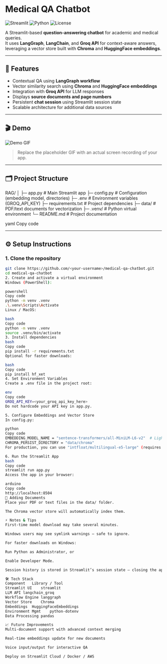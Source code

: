 # Medical QA Chatbot

![Streamlit](https://img.shields.io/badge/Streamlit-App-blue) 
![Python](https://img.shields.io/badge/Python-3.10+-yellow)
![License](https://img.shields.io/badge/License-MIT-green)

A Streamlit-based **question-answering chatbot** for academic and medical queries.  
It uses **LangGraph**, **LangChain**, and **Groq API** for context-aware answers, leveraging a vector store built with **Chroma** and **HuggingFace embeddings**.

---

## 🚀 Features

- Contextual QA using **LangGraph workflow**  
- Vector similarity search using **Chroma** and **HuggingFace embeddings**  
- Integration with **Groq API** for LLM responses  
- Displays **source documents and page numbers**  
- Persistent **chat session** using Streamlit session state  
- Scalable architecture for additional data sources  

---

## 🎬 Demo

![Demo GIF](https://via.placeholder.com/600x300.png?text=Demo+Coming+Soon)

> Replace the placeholder GIF with an actual screen recording of your app.

---

## 🗂 Project Structure

RAG/
│
├─ app.py # Main Streamlit app
├─ config.py # Configuration (embedding model, directories)
├─ .env # Environment variables (GROQ_API_KEY)
├─ requirements.txt # Project dependencies
├─ data/ # PDF/text documents for vectorization
├─ .venv/ # Python virtual environment
└─ README.md # Project documentation

yaml
Copy code

---

## ⚙️ Setup Instructions

### 1. Clone the repository
```bash
git clone https://github.com/<your-username>/medical-qa-chatbot.git
cd medical-qa-chatbot
2. Create and activate a virtual environment
Windows (PowerShell):

powershell
Copy code
python -m venv .venv
.\.venv\Scripts\Activate
Linux / MacOS:

bash
Copy code
python -m venv .venv
source .venv/bin/activate
3. Install dependencies
bash
Copy code
pip install -r requirements.txt
Optional for faster downloads:

bash
Copy code
pip install hf_xet
4. Set Environment Variables
Create a .env file in the project root:

env
Copy code
GROQ_API_KEY=<your_groq_api_key_here>
Do not hardcode your API key in app.py.

5. Configure Embeddings and Vector Store
In config.py:

python
Copy code
EMBEDDING_MODEL_NAME = "sentence-transformers/all-MiniLM-L6-v2"  # Light model for testing
CHROMA_PERSIST_DIRECTORY = "data/chroma"
For production, you can use "intfloat/multilingual-e5-large" (requires 2.2GB download).

6. Run the Streamlit App
bash
Copy code
streamlit run app.py
Access the app in your browser:

arduino
Copy code
http://localhost:8504
📂 Adding Documents
Place your PDF or text files in the data/ folder.

The Chroma vector store will automatically index them.

⚡ Notes & Tips
First-time model download may take several minutes.

Windows users may see symlink warnings — safe to ignore.

For faster downloads on Windows:

Run Python as Administrator, or

Enable Developer Mode.

Session history is stored in Streamlit’s session state — closing the app resets chat.

🛠 Tech Stack
Component	Library / Tool
Streamlit UI	streamlit
LLM API	langchain_groq
Workflow Engine	langgraph
Vector Store	Chroma
Embeddings	HuggingFaceEmbeddings
Environment Mgmt	python-dotenv
Data Processing	pandas

📈 Future Improvements
Multi-document support with advanced context merging

Real-time embeddings update for new documents

Voice input/output for interactive QA

Deploy on Streamlit Cloud / Docker / AWS
